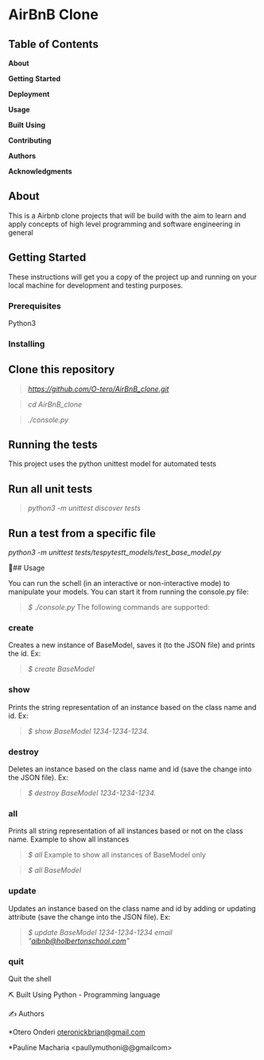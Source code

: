 # AirBnB Clone

## Table of Contents

**About**

**Getting** **Started**

**Deployment**

**Usage**

**Built** **Using**

**Contributing**

**Authors**

**Acknowledgments**

## About

This is a Airbnb clone projects that will be build with the aim to learn and apply concepts of high level programming and software engineering in general

## Getting Started

These instructions will get you a copy of the project up and running on your local machine for development and testing purposes.

### Prerequisites

Python3

### Installing

## Clone this repository

> *<https://github.com/O-tero/AirBnB_clone.git>*

> *cd AirBnB_clone*  

> *./console.py*  

## Running the tests

This project uses the python unittest model for automated tests

## Run all unit tests

> *python3 -m unittest discover tests*

## Run a test from a specific file

*python3 -m unittest tests/tespytestt_models/test_base_model.py*

🎈## Usage

You can run the schell (in an interactive or non-interactive mode) to manipulate your models. You can start it from running the console.py file:

> *$ ./console.py*
The following commands are supported:

### create

Creates a new instance of BaseModel, saves it (to the JSON file) and prints the id. Ex:

> *$ create BaseModel*

### show

Prints the string representation of an instance based on the class name and id. Ex:

> *$ show BaseModel 1234-1234-1234.*

### destroy

Deletes an instance based on the class name and id (save the change into the JSON file). Ex:

> *$ destroy BaseModel 1234-1234-1234.*

### all

Prints all string representation of all instances based or not on the class name. Example to show all instances

> *$ all*
Example to show all instances of BaseModel only

> *$ all BaseModel*

### update

Updates an instance based on the class name and id by adding or updating attribute (save the change into the JSON file). Ex:

> *$ update BaseModel 1234-1234-1234 email "aibnb@holbertonschool.com"*

### quit

Quit the shell

⛏️ Built Using
Python - Programming language

✍️ Authors

*Otero Onderi <oteronickbrian@gmail.com>

*Pauline Macharia <paullymuthoni@@gmailcom>






